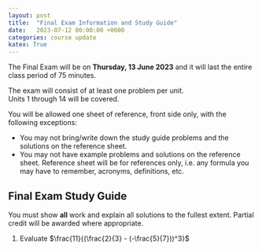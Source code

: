 ```yaml
---
layout: post
title:  "Final Exam Information and Study Guide"
date:   2023-07-12 00:00:00 +0000
categories: course update
katex: True
---
```


The Final Exam will be on **Thursday, 13 June 2023** and it will last the entire class period of 75 minutes.  

The exam will consist of at least one problem per unit.  
Units 1 through 14 will be covered.  

You will be allowed one sheet of reference, front side only, with the following exceptions:
  * You may not bring/write down the study guide problems and the solutions on the reference sheet.  
  * You may not have example problems and solutions on the reference sheet. Reference sheet will be for references only, i.e. any formula you may have to remember, acronyms, definitions, etc.  

## Final Exam Study Guide

You must show **all** work and explain all solutions to the fullest extent. Partial credit will be awarded where appropriate.  

1. Evaluate $\frac{11}{(\frac{2}{3} - (-\frac{5}{7}))^3}$